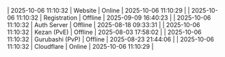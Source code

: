 | 2025-10-06 11:10:32 | Website | Online | 2025-10-06 11:10:29 |
| 2025-10-06 11:10:32 | Registration | Offline | 2025-09-09 16:40:23 |
| 2025-10-06 11:10:32 | Auth Server | Offline | 2025-08-18 09:33:31 |
| 2025-10-06 11:10:32 | Kezan (PvE) | Offline | 2025-08-03 17:58:02 |
| 2025-10-06 11:10:32 | Gurubashi (PvP) | Offline | 2025-08-23 21:44:06 |
| 2025-10-06 11:10:32 | Cloudflare | Online | 2025-10-06 11:10:29 |
